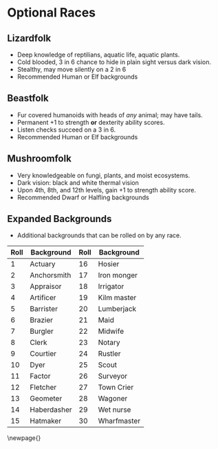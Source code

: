 # Optional Races

## Lizardfolk
- Deep knowledge of reptilians, aquatic life, aquatic plants.
- Cold blooded, 3 in 6 chance to hide in plain sight versus dark vision.
- Stealthy, may move silently on a 2 in 6
- Recommended Human or Elf backgrounds

## Beastfolk
- Fur covered humanoids with heads of *any* animal; may have tails.
- Permanent +1 to strength **or** dexterity ability scores.
- Listen checks succeed on a 3 in 6.
- Recommended Human or Elf backgrounds

## Mushroomfolk
- Very knowledgeable on fungi, plants, and moist ecosystems.
- Dark vision: black and white thermal vision
- Upon 4th, 8th, and 12th levels, gain +1 to strength ability score.
- Recommended Dwarf or Halfling backgrounds

## Expanded Backgrounds
- Additional backgrounds that can be rolled on by any race.

| Roll | Background  | Roll | Background   |
|------|-------------|------|--------------|
|   1  | Actuary     |  16  | Hosier       |
|   2  | Anchorsmith |  17  | Iron monger  | 
|   3  | Appraisor   |  18  | Irrigator    |
|   4  | Artificer   |  19  | Kilm master  | 
|   5  | Barrister   |  20  | Lumberjack   |
|   6  | Brazier     |  21  | Maid         |
|   7  | Burgler     |  22  | Midwife      |
|   8  | Clerk       |  23  | Notary       |
|   9  | Courtier    |  24  | Rustler      |
|  10  | Dyer        |  25  | Scout        |
|  11  | Factor      |  26  | Surveyor     |
|  12  | Fletcher    |  27  | Town Crier   |
|  13  | Geometer    |  28  | Wagoner      |
|  14  | Haberdasher |  29  | Wet nurse    |
|  15  | Hatmaker    |  30  | Wharfmaster  |

\newpage{}

